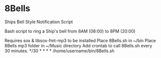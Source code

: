 # 8Bells
Ships Bell Style Notification Script

Bash script to ring a Ship's bell from 8AM (08:00) to 8PM (20:00)

Requires sox & libsox-fmt-mp3 to be installed
Place 8Bells.sh in ~/bin
Place 8Bells mp3 folder in ~/Music directory
Add crontab to call 8Bells.sh every 30 minutes. */30 * * * * /home/username/bin/8Bells.sh
